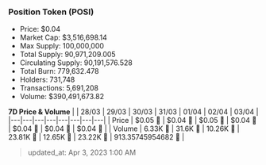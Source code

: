 
  ### Position Token (POSI)
  - Price: $0.04
  - Market Cap: $3,516,698.14
  - Max Supply: 100,000,000
  - Total Supply: 90,971,209.005
  - Circulating Supply: 90,191,576.528
  - Total Burn: 779,632.478
  - Holders: 731,748
  - Transactions: 5,691,208
  - Volume: $390,491,673.82

  **7D Price & Volume**
  | | 28&#x2F;03 | 29&#x2F;03 | 30&#x2F;03 | 31&#x2F;03 | 01&#x2F;04 | 02&#x2F;04 | 03&#x2F;04 |
  |---|---|---|---|---|---|---|---|
  | Price | $0.05 🔻 | $0.04 🔻 | $0.05 🚀 | $0.04 🔻 | $0.04 🔻 | $0.04 🔻 | $0.04 🔻 |
  | Volume | 6.33K 🔻 | 31.6K 🚀 | 10.26K 🔻 | 23.81K 🚀 | 12.65K 🔻 | 23.22K 🚀 | 913.35745954682 🔻 |

  > updated_at: Apr 3, 2023 1:00 AM
